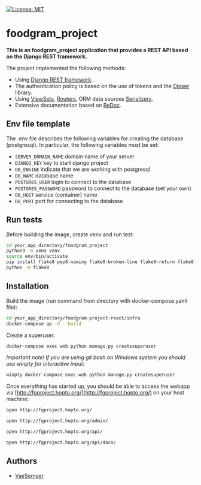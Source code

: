 [![License: MIT](https://img.shields.io/badge/License-MIT-yellow.svg)](https://opensource.org/licenses/MIT)


# foodgram_project

**This is an foodgram_project application that provides a REST API based on the
Django REST framework.**

The project implemented the following methods:

* Using [Django REST framework][drf].
* The authentication policy is based on the use of tokens and the [Djoser][djoser] library.
* Using [ViewSets][viewsets], [Routers][routers], ORM data sources [Serializers][serializers].
* Extensive documentation based on [ReDoc][redoc].

## Env file template

The .env file describes the following variables for creating the database
(postgresql). In particular, the following variables _must_ be set:

- `SERVER_DOMAIN_NAME` domain name of your server
- `DJANGO_KEY` key to start django project
- `DB_ENGINE` indicate that we are working with postgresql
- `DB_NAME` database name
- `POSTGRES_USER` login to connect to the database
- `POSTGRES_PASSWORD` password to connect to the database (set your own)
- `DB_HOST` service (container) name
- `DB_PORT` port for connecting to the database

## Run tests

Before building the image, create venv and run test:

```bash
cd your_app_directory/foodgram_project
python3 -m venv venv
source env/bin/activate
pip install flake8 pep8-naming flake8-broken-line flake8-return flake8-isort
python -m flake8
```

## Installation

Build the image (run command from directory with docker-compose.yaml file):

```bash
cd your_app_directory/foodgram-project-react/infra
docker-compose up -d --build
```

Create a superuser:

```bash
docker-compose exec web python manage.py createsuperuser
```

_Important note! If you are using git bash on Windows system you should use winpty for interactive input:_

```bash
winpty docker-compose exec web python manage.py createsuperuser
```

Once everything has started up, you should be able to access the webapp via
[http://fgproject.hopto.org/](http://fgproject.hopto.org/) on your host machine:

```bash
open http://fgproject.hopto.org/
```

```bash
open http://fgproject.hopto.org/admin/
```

```bash
open http://fgproject.hopto.org/api/
```

```bash
open http://fgproject.hopto.org/api/docs/
```

## Authors
- [VaeSemper](https://github.com/VaeSemper)


[//]: # (Link section not showing up when reading the README.)

[drf]: https://www.django-rest-framework.org/
[Djoser]: https://djoser.readthedocs.io/en/latest/index.html
[serializers]: https://www.django-rest-framework.org/api-guide/serializers/#modelserializer
[viewsets]: https://www.django-rest-framework.org/api-guide/viewsets/#viewsets
[routers]: https://www.django-rest-framework.org/api-guide/routers/
[redoc]: https://redocly.github.io/redoc/
